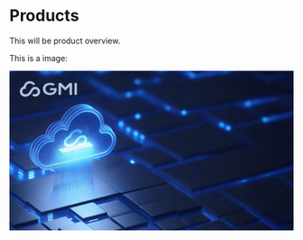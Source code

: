 # Products

This will be product overview.

This is a image:

![Zoom background (2).jpg](/img/gmi-social-card.jpg)